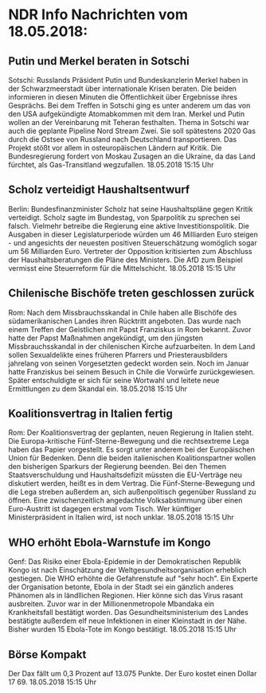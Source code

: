 # NDR Info Nachrichten vom 18.05.2018:


## Putin und Merkel beraten in Sotschi
Sotschi:	Russlands Präsident Putin und Bundeskanzlerin Merkel haben in der Schwarzmeerstadt über internationale Krisen beraten. Die beiden informieren in diesen Minuten die Öffentlichkeit über Ergebnisse ihres Gesprächs. Bei dem Treffen in Sotschi ging es unter anderem um das von den USA aufgekündigte Atomabkommen mit dem Iran. Merkel und Putin wollen an der Vereinbarung mit Teheran festhalten. Thema in Sotschi war auch die geplante Pipeline Nord Stream Zwei. Sie soll spätestens 2020 Gas durch die Ostsee von Russland nach Deutschland transportieren. Das Projekt stößt vor allem in osteuropäischen Ländern auf Kritik. Die Bundesregierung fordert von Moskau Zusagen an die Ukraine, da das Land fürchtet, als Gas-Transitland wegzufallen. 18.05.2018 15:15 Uhr 

## Scholz verteidigt Haushaltsentwurf
Berlin: 	Bundesfinanzminister Scholz hat seine Haushaltspläne gegen Kritik verteidigt. Scholz sagte im Bundestag, von Sparpolitik zu sprechen sei falsch. Vielmehr betreibe die Regierung eine aktive Investitionspolitik. Die Ausgaben in dieser Legislaturperiode würden um 46 Milliarden Euro steigen - und angesichts der neuesten positiven Steuerschätzung womöglich sogar um 56 Milliarden Euro. Vertreter der Opposition kritisierten zum Abschluss der Haushaltsberatungen die Pläne des Ministers. Die AfD zum Beispiel vermisst eine Steuerreform für die Mittelschicht. 18.05.2018 15:15 Uhr 

## Chilenische Bischöfe treten geschlossen zurück
Rom: Nach dem Missbrauchsskandal in Chile haben alle Bischöfe des südamerikanischen Landes ihren Rücktritt angeboten. Das wurde nach einem Treffen der Geistlichen mit Papst Franziskus in Rom bekannt. Zuvor hatte der Papst Maßnahmen angekündigt, um den jüngsten Missbrauchsskandal in der chilenischen Kirche aufzuarbeiten. In dem Land sollen Sexualdelikte eines früheren Pfarrers und Priesterausbilders jahrelang von seinen Vorgesetzten gedeckt worden sein. Noch im Januar hatte Franziskus bei seinem Besuch in Chile die Vorwürfe zurückgewiesen. Später entschuldigte er sich für seine Wortwahl und leitete neue Ermittlungen zu dem Skandal ein. 18.05.2018 15:15 Uhr 

## Koalitionsvertrag in Italien fertig
Rom:	Der Koalitionsvertrag der geplanten, neuen Regierung in Italien steht. Die Europa-kritische Fünf-Sterne-Bewegung und die rechtsextreme Lega haben das Papier vorgestellt. Es sorgt unter anderem bei der Europäischen Union für Bedenken. Denn die beiden italienischen Koalitionspartner wollen den bisherigen Sparkurs der Regierung beenden. Bei den Themen Staatsverschuldung und Haushaltsdefizit müssten die EU-Verträge neu diskutiert werden, heißt es in dem Vertrag. Die Fünf-Sterne-Bewegung und die Lega streben außerdem an, sich außenpolitisch gegenüber Russland zu öffnen. Eine zwischenzeitlich angedachte Volksabstimmung über einen Euro-Austritt ist dagegen erstmal vom Tisch. Wer künftiger Ministerpräsident in Italien wird, ist noch unklar. 18.05.2018 15:15 Uhr 

## WHO erhöht Ebola-Warnstufe im Kongo
Genf: Das Risiko einer Ebola-Epidemie in der Demokratischen Republik Kongo ist nach Einschätzung der Weltgesundheitsorganisation erheblich gestiegen. Die WHO erhöhte die Gefahrenstufe auf "sehr hoch". Ein Experte der Organisation betonte, Ebola in der Stadt sei ein gänzlich anderes Phänomen als in ländllichen Regionen. Hier könne sich das Virus rasant ausbreiten. Zuvor war in der Millionenmetropole Mbandaka ein Krankheitsfall bestätigt worden. Das Gesundheitsministerium des Landes bestätigte außerdem elf neue Infektionen in einer Kleinstadt in der Nähe. Bisher wurden 15 Ebola-Tote im Kongo bestätigt. 18.05.2018 15:15 Uhr 

## Börse Kompakt
Der Dax fällt um 0,3 Prozent auf 13.075 Punkte. Der Euro kostet einen Dollar 17 69. 18.05.2018 15:15 Uhr 
